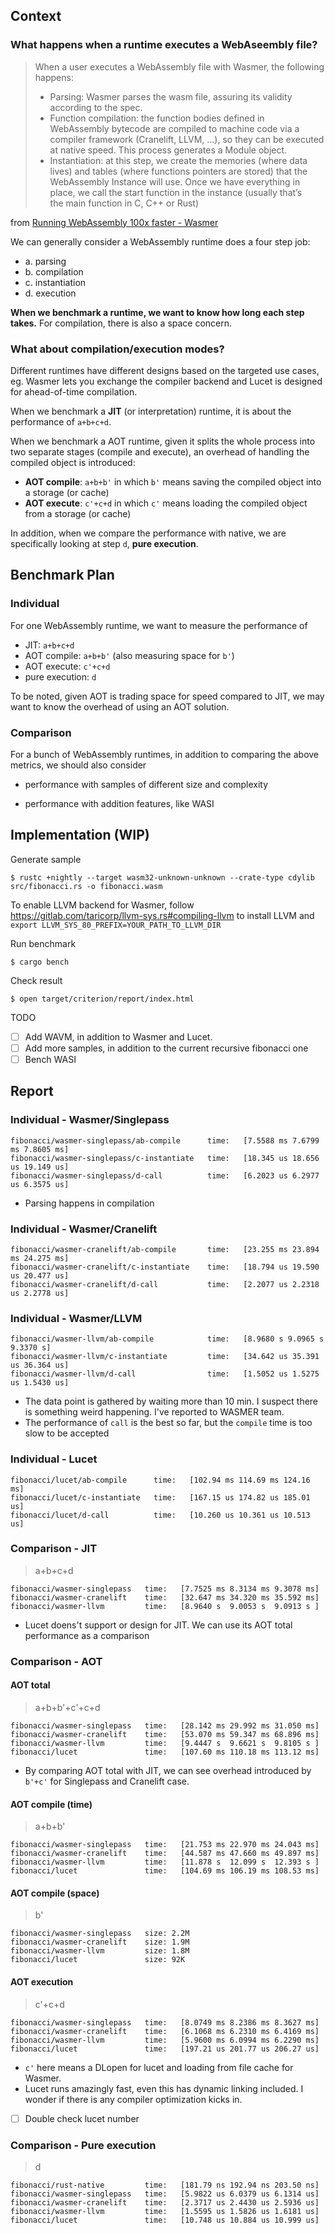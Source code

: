 ## Context

### What happens when a runtime executes a WebAseembly file?

> When a user executes a WebAssembly file with Wasmer, the following happens:
>
> * Parsing: Wasmer parses the wasm file, assuring its validity according to the
>   spec.
> * Function compilation: the function bodies defined in WebAssembly bytecode are
>   compiled to machine code via a compiler framework (Cranelift, LLVM, …), so
>   they can be executed at native speed. This process generates a Module object.
> * Instantiation: at this step, we create the memories (where data lives) and
>   tables (where functions pointers are stored) that the
>   WebAssembly Instance will use. Once we have everything in place, we call the
>   start function in the instance (usually that’s the main function in C, C++ or
>   Rust)

from [Running WebAssembly 100x faster - Wasmer](https://medium.com/wasmer/running-webassembly-100x-faster-%EF%B8%8F-a8237e9a372d)

We can generally consider a WebAssembly runtime does a four step job:

- a. parsing
- b. compilation
- c. instantiation
- d. execution

**When we benchmark a runtime, we want to know how long each step takes.** For
compilation, there is also a space concern.

### What about compilation/execution modes?

Different runtimes have different designs based on the targeted use cases, eg.
Wasmer lets you exchange the compiler backend and Lucet is designed for
ahead-of-time compilation.

When we benchmark a **JIT** (or interpretation) runtime, it is about the performance of `a+b+c+d`.

When we benchmark a AOT runtime, given it splits the whole process into two separate stages (compile and execute), an overhead of handling the compiled object is introduced:

* **AOT compile**: `a+b+b'` in which `b'` means saving the compiled object into a
  storage (or cache)
* **AOT execute**: `c'+c+d` in which `c'` means loading the compiled object from a
  storage (or cache)

In addition, when we compare the performance with native, we are specifically looking at step
`d`, **pure execution**.

## Benchmark Plan

### Individual

For one WebAssembly runtime, we want to measure the performance of

- JIT: `a+b+c+d`
- AOT compile: `a+b+b'` (also measuring space for `b'`)
- AOT execute: `c'+c+d`
- pure execution: `d`

To be noted, given AOT is trading space for speed compared to JIT, we may want
to know the overhead of using an AOT solution.

### Comparison

For a bunch of WebAssembly runtimes, in addition to comparing the above metrics, we should also consider

- performance with samples of different size and complexity

- performance with addition features, like WASI

## Implementation (WIP)

Generate sample

```
$ rustc +nightly --target wasm32-unknown-unknown --crate-type cdylib src/fibonacci.rs -o fibonacci.wasm
```

To enable LLVM backend for Wasmer, follow https://gitlab.com/taricorp/llvm-sys.rs#compiling-llvm to install LLVM and
`export LLVM_SYS_80_PREFIX=YOUR_PATH_TO_LLVM_DIR`

Run benchmark

```
$ cargo bench
```

Check result

```
$ open target/criterion/report/index.html
```

TODO

- [ ] Add WAVM, in addition to Wasmer and Lucet.
- [ ] Add more samples, in addition to the current recursive fibonacci one
- [ ] Bench WASI

## Report

### Individual - Wasmer/Singlepass

```
fibonacci/wasmer-singlepass/ab-compile      time:   [7.5588 ms 7.6799 ms 7.8605 ms]
fibonacci/wasmer-singlepass/c-instantiate   time:   [18.345 us 18.656 us 19.149 us]
fibonacci/wasmer-singlepass/d-call          time:   [6.2023 us 6.2977 us 6.3575 us]
```

* Parsing happens in compilation

### Individual - Wasmer/Cranelift

```
fibonacci/wasmer-cranelift/ab-compile       time:   [23.255 ms 23.894 ms 24.275 ms]
fibonacci/wasmer-cranelift/c-instantiate    time:   [18.794 us 19.590 us 20.477 us]
fibonacci/wasmer-cranelift/d-call           time:   [2.2077 us 2.2318 us 2.2778 us]
```

### Individual - Wasmer/LLVM

```
fibonacci/wasmer-llvm/ab-compile            time:   [8.9680 s 9.0965 s 9.3370 s]
fibonacci/wasmer-llvm/c-instantiate         time:   [34.642 us 35.391 us 36.364 us]
fibonacci/wasmer-llvm/d-call                time:   [1.5052 us 1.5275 us 1.5430 us]
```

* The data point is gathered by waiting more than 10 min. I suspect there is something weird happening. I've reported to WASMER team.
* The performance of `call` is the best so far, but the `compile` time is too slow to be accepted

### Individual - Lucet

```
fibonacci/lucet/ab-compile      time:   [102.94 ms 114.69 ms 124.16 ms]
fibonacci/lucet/c-instantiate   time:   [167.15 us 174.82 us 185.01 us]
fibonacci/lucet/d-call          time:   [10.260 us 10.361 us 10.513 us]
```

### Comparison - JIT

> a+b+c+d

```
fibonacci/wasmer-singlepass   time:   [7.7525 ms 8.3134 ms 9.3078 ms]
fibonacci/wasmer-cranelift    time:   [32.647 ms 34.320 ms 35.592 ms]
fibonacci/wasmer-llvm         time:   [8.9640 s  9.0053 s  9.0913 s ]
```

* Lucet doens't support or design for JIT. We can use its AOT total performance as a comparison

### Comparison - AOT

#### AOT total

> a+b+b'+c'+c+d

```
fibonacci/wasmer-singlepass   time:   [28.142 ms 29.992 ms 31.050 ms]
fibonacci/wasmer-cranelift    time:   [53.070 ms 59.347 ms 68.896 ms]
fibonacci/wasmer-llvm         time:   [9.4447 s  9.6621 s  9.8105 s ]
fibonacci/lucet               time:   [107.60 ms 110.18 ms 113.12 ms]
```

* By comparing AOT total with JIT, we can see overhead introduced by `b'+c'` for Singlepass and Cranelift case.

#### AOT compile (time)

> a+b+b'

```
fibonacci/wasmer-singlepass   time:   [21.753 ms 22.970 ms 24.043 ms]
fibonacci/wasmer-cranelift    time:   [44.587 ms 47.660 ms 49.897 ms]
fibonacci/wasmer-llvm         time:   [11.878 s  12.099 s  12.393 s ]
fibonacci/lucet               time:   [104.69 ms 106.19 ms 108.53 ms]
```

#### AOT compile (space)

> b'

```
fibonacci/wasmer-singlepass   size: 2.2M
fibonacci/wasmer-cranelift    size: 1.9M
fibonacci/wasmer-llvm         size: 1.8M
fibonacci/lucet               size: 92K
```

#### AOT execution

> c'+c+d

```
fibonacci/wasmer-singlepass   time:   [8.0749 ms 8.2386 ms 8.3627 ms]
fibonacci/wasmer-cranelift    time:   [6.1068 ms 6.2310 ms 6.4169 ms]
fibonacci/wasmer-llvm         time:   [5.9600 ms 6.0994 ms 6.2290 ms]
fibonacci/lucet               time:   [197.21 us 201.77 us 206.27 us]
```

* `c'` here means a DLopen for lucet and loading from file cache for Wasmer.
* Lucet runs amazingly fast, even this has dynamic linking included. I wonder
  if there is any compiler optimization kicks in.
- [ ] Double check lucet number

### Comparison - Pure execution

> d

```
fibonacci/rust-native         time:   [181.79 ns 192.94 ns 203.50 ns]
fibonacci/wasmer-singlepass   time:   [5.9822 us 6.0379 us 6.1314 us]
fibonacci/wasmer-cranelift    time:   [2.3717 us 2.4430 us 2.5936 us]
fibonacci/wasmer-llvm         time:   [1.5595 us 1.5826 us 1.6181 us]
fibonacci/lucet               time:   [10.748 us 10.884 us 10.999 us]
```
